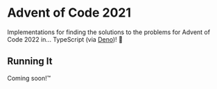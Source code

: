 # Advent of Code 2021

Implementations for finding the solutions to the problems for Advent of Code 2022 in... TypeScript
(via [Deno](https://deno.land/))! :page_with_curl:

## Running It

Coming soon!:tm:
